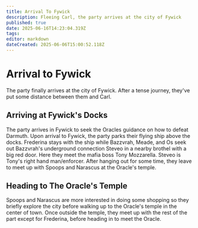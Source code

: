 ```yaml
---
title: Arrival To Fywick
description: Fleeing Carl, the party arrives at the city of Fywick
published: true
date: 2025-06-16T14:23:04.319Z
tags: 
editor: markdown
dateCreated: 2025-06-06T15:00:52.118Z
---
```


# Arrival to Fywick
The party finally arrives at the city of Fywick. After a tense journey, they've put some distance between them and Carl.


## Arriving at Fywick's Docks
The party arrives in Fywick to seek the Oracles guidance on how to defeat Darmuth. Upon arrival to Fywick, the party parks their flying ship above the docks. Frederina stays with the ship while Bazzvrah, Meade, and Os seek out Bazzvrah's underground connection Steveo in a nearby brothel with a big red door. Here they meet the mafia boss Tony Mozzarella. Steveo is Tony's right hand man/enforcer. After hanging out for some time, they leave to meet up with Spoops and Narascus at the Oracle's temple.

## Heading to The Oracle's Temple
Spoops and Narascus are more interested in doing some shopping so they briefly explore the city before walking up to the Oracle's temple in the center of town. Once outside the temple, they meet up with the rest of the part except for Frederina, before heading in to meet the Oracle.



